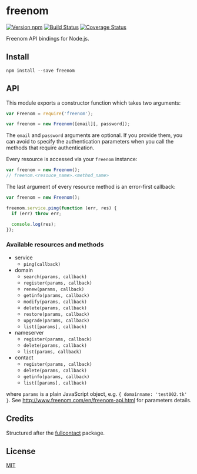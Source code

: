 # freenom

[![Version npm][npm-freenom-badge]][npm-freenom]
[![Build Status][travis-freenom-badge]][travis-freenom]
[![Coverage Status][coverage-freenom-badge]][coverage-freenom]

Freenom API bindings for Node.js.

## Install

```
npm install --save freenom
```

## API

This module exports a constructor function which takes two arguments:

```js
var Freenom = require('freenom');

var freenom = new Freenom([email][, password]);
```

The `email` and `password` arguments are optional. If you provide them, you can
avoid to specify the authentication parameters when you call the methods that
require authentication.

Every resource is accessed via your `freenom` instance:

```js
var freenom = new Freenom();
// freenom.<resouce_name>.<method_name>
```

The last argument of every resource method is an error-first callback:

```js
var freenom = new Freenom();

freenom.service.ping(function (err, res) {
  if (err) throw err;

  console.log(res);
});
```

### Available resources and methods

- service
  - `ping(callback)`
- domain
  - `search(params, callback)`
  - `register(params, callback)`
  - `renew(params, callback)`
  - `getinfo(params, callback)`
  - `modify(params, callback)`
  - `delete(params, callback)`
  - `restore(params, callback)`
  - `upgrade(params, callback)`
  - `list([params], callback)`
- nameserver
  - `register(params, callback)`
  - `delete(params, callback)`
  - `list(params, callback)`
- contact
  - `register(params, callback)`
  - `delete(params, callback)`
  - `getinfo(params, callback)`
  - `list([params], callback)`

where `params` is a plain JavaScript object, e.g. `{ domainname: 'test002.tk' }`.
See http://www.freenom.com/en/freenom-api.html for parameters details.

## Credits

Structured after the [fullcontact][fullcontact] package.

## License

[MIT](LICENSE)

[npm-freenom-badge]: https://img.shields.io/npm/v/freenom.svg
[npm-freenom]: https://www.npmjs.com/package/freenom
[travis-freenom-badge]: https://img.shields.io/travis/lpinca/freenom/master.svg
[travis-freenom]: https://travis-ci.org/lpinca/freenom
[coverage-freenom-badge]: https://img.shields.io/coveralls/lpinca/freenom/master.svg
[coverage-freenom]: https://coveralls.io/r/lpinca/freenom?branch=master
[fullcontact]: https://github.com/observing/fullcontact
